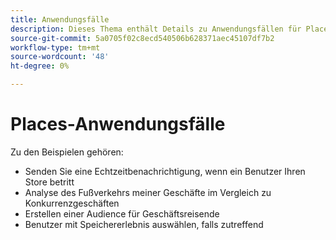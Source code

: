 ```yaml
---
title: Anwendungsfälle
description: Dieses Thema enthält Details zu Anwendungsfällen für Places.
source-git-commit: 5a0705f02c8ecd540506b628371aec45107df7b2
workflow-type: tm+mt
source-wordcount: '48'
ht-degree: 0%

---
```



# Places-Anwendungsfälle

Zu den Beispielen gehören:

* Senden Sie eine Echtzeitbenachrichtigung, wenn ein Benutzer Ihren Store betritt
* Analyse des Fußverkehrs meiner Geschäfte im Vergleich zu Konkurrenzgeschäften
* Erstellen einer Audience für Geschäftsreisende
* Benutzer mit Speichererlebnis auswählen, falls zutreffend
